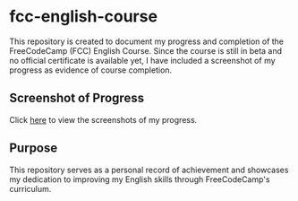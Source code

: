 # fcc-english-course
This repository is created to document my progress and completion of the FreeCodeCamp (FCC) English Course. Since the course is still in beta and no official certificate is available yet, I have included a screenshot of my progress as evidence of course completion.

## Screenshot of Progress
Click [here](./1.%20A2%20English%20for%20Developers) to view the screenshots of my progress.

## Purpose
This repository serves as a personal record of achievement and showcases my dedication to improving my English skills through FreeCodeCamp's curriculum.
